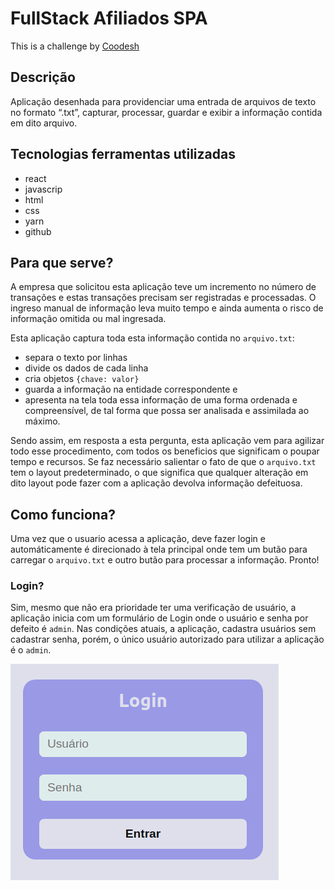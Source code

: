 # FullStack Afiliados SPA

This is a challenge by [Coodesh](https://coodesh.com/)

## Descrição

Aplicação desenhada para providenciar uma entrada de arquivos de texto no formato “.txt”, capturar, processar, guardar e exibir a informação contida em dito arquivo.

## Tecnologias ferramentas utilizadas

- react
- javascrip
- html
- css
- yarn
- github

## Para que serve?

A empresa que solicitou esta aplicação teve um incremento no número de transações e estas transações precisam ser registradas e processadas. O ingreso manual de informação leva muito tempo e ainda aumenta o risco de informação omitida ou mal ingresada.

Esta aplicação captura toda esta informação contida no `arquivo.txt`:

- separa o texto por linhas
- divide os dados de cada linha
- cria objetos `{chave: valor}`
- guarda a informação na entidade correspondente e
- apresenta na tela toda essa informação de uma forma ordenada e compreensível, de tal forma que possa ser analisada e assimilada ao máximo.

Sendo assim, em resposta a esta pergunta, esta aplicação vem para agilizar todo esse procedimento, com todos os beneficios que significam o poupar tempo e recursos. Se faz necessário salientar o fato de que o `arquivo.txt` tem o layout predeterminado, o que significa que qualquer alteração em dito layout pode fazer com a aplicação devolva informação defeituosa.

## Como funciona?

Uma vez que o usuario acessa a aplicação, deve fazer login e automáticamente é direcionado à tela principal onde tem um butão para carregar o `arquivo.txt` e outro butão para processar a informação. Pronto!

### Login?

Sim, mesmo que não era prioridade ter uma verificação de usuário, a aplicação inicia com um formulário de Login onde o usuário e senha por defeito é `admin`. Nas condições atuais, a aplicação, cadastra usuários sem cadastrar senha, porém, o único usuário autorizado para utilizar a aplicação é o `admin`.

![login](public/fullstack-afiliados-login.png)
